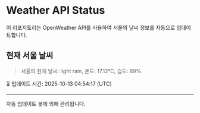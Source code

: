 
# Weather API Status

이 리포지토리는 OpenWeather API를 사용하여 서울의 날씨 정보를 자동으로 업데이트합니다.

## 현재 서울 날씨
> 서울의 현재 날씨: light rain, 온도: 17.12°C, 습도: 89%

⏳ 업데이트 시간: 2025-10-13 04:54:17 (UTC)

---
자동 업데이트 봇에 의해 관리됩니다.
